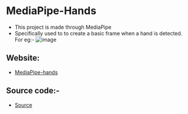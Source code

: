 # MediaPipe-Hands
- This project is made through MediaPipe
- Specifically used to to create a basic frame when a hand is detected. For eg:-
![image](https://user-images.githubusercontent.com/71369943/113499738-ec962400-9535-11eb-95e8-9223d621d1cb.png)

## Website:
- [MediaPipe-hands](https://codepen.io/pulkitsinghdev/full/xxgdBLO)

## Source code:-
- [Source](/src)
